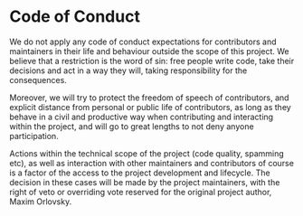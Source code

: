 # Code of Conduct

We do not apply any code of conduct expectations for contributors and
maintainers in their life and behaviour outside the scope of this project.
We believe that a restriction is the word of sin: free people write code, take
their decisions and act in a way they will, taking responsibility for the
consequences.

Moreover, we will try to protect the freedom of speech of contributors, and
explicit distance from personal or public life of contributors, as long as
they behave in a civil and productive way when contributing and interacting
within the project, and will go to great lengths to not deny anyone
participation.

Actions within the technical scope of the project (code quality, spamming etc),
as well as interaction with other maintainers and contributors of course is
a factor of the access to the project development and lifecycle. The decision in
these cases will be made by the project maintainers, with the right of veto or
overriding vote reserved for the original project author, Maxim Orlovsky.
